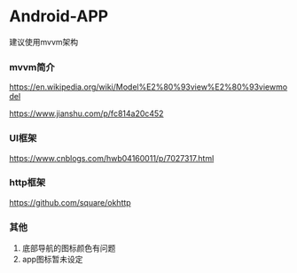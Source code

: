 # Android-APP

建议使用mvvm架构

### mvvm简介

https://en.wikipedia.org/wiki/Model%E2%80%93view%E2%80%93viewmodel

https://www.jianshu.com/p/fc814a20c452

### UI框架

https://www.cnblogs.com/hwb04160011/p/7027317.html



### http框架

https://github.com/square/okhttp



### 其他

1. 底部导航的图标颜色有问题
2. app图标暂未设定